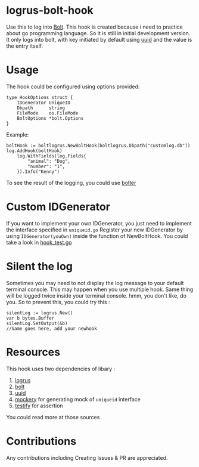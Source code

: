 # logrus-bolt-hook
Use this to log into [Bolt](https://github.com/boltdb/bolt).
This hook is created because i need to practice about go programming language. So it is still in initial development version. It only logs into bolt, with key initiated by default using [uuid](https://github.com/satori/go.uuid) and the value is the entry itself.

# Usage
The hook could be configured using options provided:
```
type HookOptions struct {
	IDGenerator UniqueID
	Dbpath      string
	FileMode    os.FileMode
	BoltOptions *bolt.Options
}
```
Example:

```
boltHook := boltlogrus.NewBoltHook(boltlogrus.Dbpath("customlog.db"))
log.AddHook(boltHook)
	log.WithFields(log.Fields{
		"animal": "Dog",
		"number": "1",
	}).Info("Kenny")
```
To see the result of the logging, you could use [bolter](https://github.com/hasit/bolter)

# Custom IDGenerator
If you want to implement your own IDGenerator, you just need to implement the interface specified in `uniqueid.go`
Register your new IDGenerator by using `IDGenerator(youOwn)` inside the function of NewBoltHook. You could take a look in [hook_test.go](https://github.com/kennykarnama/logrus-bolt-hook/blob/master/hook_test.go)

# Silent the log
Sometimes you may need to not display the log message to your default terminal console. This may happen when you use multiple hook. Same thing will be logged twice inside your terminal console. hmm, you don't like, do you. So to prevent this, you could try this :

```
silentLog := logrus.New()
var b bytes.Buffer
silentLog.SetOutput(&b)
//Same goes here, add your newhook
```

# Resources
This hook uses two dependencies of libary :
1. [logrus](https://github.com/sirupsen/logrus)
2. [bolt](https://github.com/boltdb/bolt)
3. [uuid](https://github.com/satori/go.uuid)
4. [mockery](https://github.com/vektra/mockery) for generating mock of `uniqueid` interface
5. [testify](https://github.com/stretchr/testify) for assertion

You could read more at those sources

# Contributions
Any contributions including Creating Issues & PR are appreciated. 
